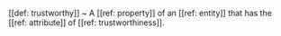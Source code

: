 [[def: trustworthy]]
~ A [[ref: property]] of an [[ref: entity]] that has the [[ref: attribute]] of [[ref: trustworthiness]].

